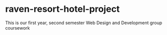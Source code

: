 # raven-resort-hotel-project
This is our first year, second semester Web Design and Development group coursework
